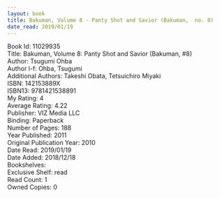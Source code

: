 ```yaml
---
layout: book
title: Bakuman, Volume 8 - Panty Shot and Savior (Bakuman,  no. 8)
date_read: 2019/01/19
---
```


Book Id: 11029935<br />
Title: Bakuman, Volume 8: Panty Shot and Savior (Bakuman, #8)<br />
Author: Tsugumi Ohba<br />
Author l-f: Ohba, Tsugumi<br />
Additional Authors: Takeshi Obata, Tetsuichiro Miyaki<br />
ISBN: 142153889X<br />
ISBN13: 9781421538891<br />
My Rating: 4<br />
Average Rating: 4.22<br />
Publisher: VIZ Media LLC<br />
Binding: Paperback<br />
Number of Pages: 188<br />
Year Published: 2011<br />
Original Publication Year: 2010<br />
Date Read: 2019/01/19<br />
Date Added: 2018/12/18<br />
Bookshelves: <br />
Exclusive Shelf: read<br />
Read Count: 1<br />
Owned Copies: 0<br />

